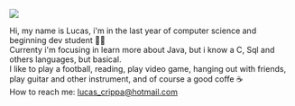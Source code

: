 
 ![](https://c.tenor.com/mGgWY8RkgYMAAAAC/hello-world.gif)


Hi, my name is Lucas, i'm in the last year of computer science and beginning dev student 👨‍💻  <br />
Currenty i'm focusing in learn more about Java, but i know a C, Sql and others languages, but  basical. <br />
I like to play a football, reading, play video game, hanging out with friends, play guitar and other instrument, and of course a good coffe ☕ <br />
How to reach me: lucas_crippa@hotmail.com
  
